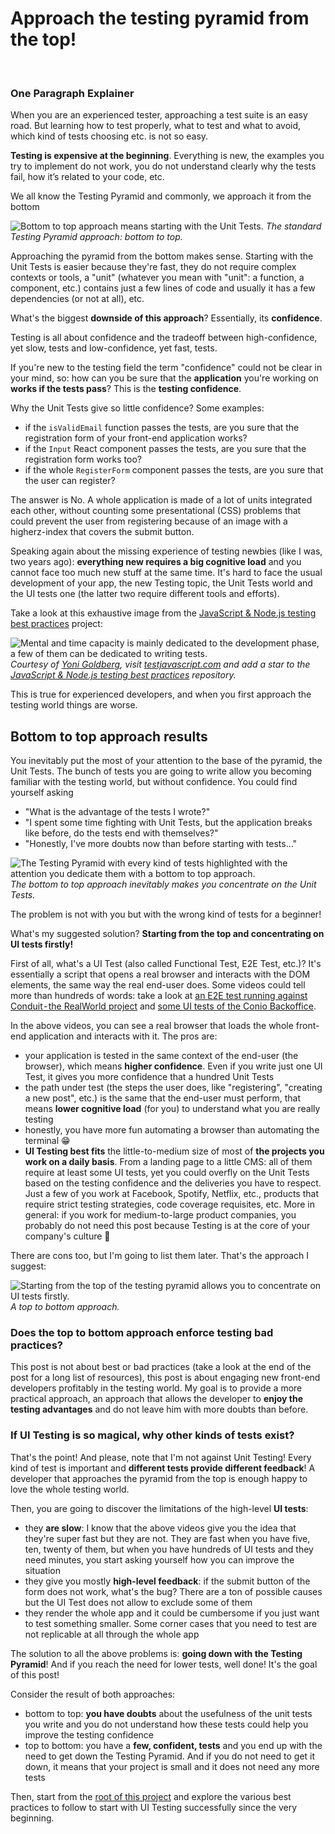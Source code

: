 # Approach the testing pyramid from the top!

<br/>

### One Paragraph Explainer

When you are an experienced tester, approaching a test suite is an easy road.
But learning how to test properly, what to test and what to avoid, which kind of
tests choosing etc. is not so easy.

**Testing is expensive at the beginning**. Everything is new, the examples you
try to implement do not work, you do not understand clearly why the tests fail,
how it’s related to your code, etc.

We all know the Testing Pyramid and commonly, we approach it from the bottom

![Bottom to top approach means starting with the Unit Tests.](../../assets/images/top-to-bottom-approach/bottom-to-top-approach.png)
_The standard Testing Pyramid approach: bottom to top._

Approaching the pyramid from the bottom makes sense. Starting with the Unit
Tests is easier because they're fast, they do not require complex contexts or
tools, a "unit" (whatever you mean with "unit": a function, a component, etc.)
contains just a few lines of code and usually it has a few dependencies (or not
at all), etc.

What's the biggest **downside of this approach**? Essentially, its
**confidence**.

Testing is all about confidence and the tradeoff between high-confidence, yet
slow, tests and low-confidence, yet fast, tests.

If you're new to the testing field the term "confidence" could not be clear in
your mind, so: how can you be sure that the **application** you're working on
**works if the tests pass**? This is the **testing confidence**.

Why the Unit Tests give so little confidence? Some examples:

- if the `isValidEmail` function passes the tests, are you sure that the
  registration form of your front-end application works?
- if the `Input` React component passes the tests, are you sure that the
  registration form works too?
- if the whole `RegisterForm` component passes the tests, are you sure that the
  user can register?

The answer is No. A whole application is made of a lot of units integrated each
other, without counting some presentational (CSS) problems that could prevent
the user from registering because of an image with a higherz-index that covers
the submit button.

Speaking again about the missing experience of testing newbies (like I was, two
years ago): **everything new requires a big cognitive load** and you cannot face
too much new stuff at the same time. It's hard to face the usual development of
your app, the new Testing topic, the Unit Tests world and the UI tests one (the
latter two require different tools and efforts).

Take a look at this exhaustive image from the
[JavaScript & Node.js testing best practices](https://github.com/goldbergyoni/javascript-testing-best-practices)
project:

![Mental and time capacity is mainly dedicated to the development phase, a few of them can be dedicated to writing tests.](../../assets/images/top-to-bottom-approach/headspace.png)
_Courtesy of [Yoni Goldberg](https://goldbergyoni.com/), visit
[testjavascript.com](https://testjavascript.com/) and add a star to the
[JavaScript & Node.js testing best practices](https://github.com/goldbergyoni/javascript-testing-best-practices)
repository._

This is true for experienced developers, and when you first approach the testing
world things are worse.

## Bottom to top approach results

You inevitably put the most of your attention to the base of the pyramid, the
Unit Tests. The bunch of tests you are going to write allow you becoming
familiar with the testing world, but without confidence. You could find yourself
asking

- "What is the advantage of the tests I wrote?"
- "I spent some time fighting with Unit Tests, but the application breaks like
  before, do the tests end with themselves?"
- "Honestly, I've more doubts now than before starting with tests…"

![The Testing Pyramid with every kind of tests highlighted with the attention you dedicate them with a bottom to top approach.](../../assets/images/top-to-bottom-approach/unit-testing-first.png)
_The bottom to top approach inevitably makes you concentrate on the Unit Tests._

The problem is not with you but with the wrong kind of tests for a beginner!

What's my suggested solution? **Starting from the top and concentrating on UI
tests firstly!**

First of all, what's a UI Test (also called Functional Test, E2E Test, etc.)?
It's essentially a script that opens a real browser and interacts with the DOM
elements, the same way the real end-user does. Some videos could tell more than
hundreds of words: take a look at [an E2E test running against
Conduit - the RealWorld project](https://www.youtube.com/watch?v=gdly-oU72X0&feature=youtu.be) and [some UI tests of the Conio Backoffice](https://www.youtube.com/watch?v=lNEMKeTYEPI&feature=youtu.be).

In the above videos, you can see a real browser that loads the whole front-end
application and interacts with it. The pros are:

- your application is tested in the same context of the end-user (the browser),
  which means **higher confidence**. Even if you write just one UI Test, it
  gives you more confidence that a hundred Unit Tests
- the path under test (the steps the user does, like "registering", "creating a
  new post", etc.) is the same that the end-user must perform, that means
  **lower cognitive load** (for you) to understand what you are really testing
- honestly, you have more fun automating a browser than automating the terminal
  😁
- **UI Testing best fits** the little-to-medium size of most of **the projects
  you work on a daily basis**. From a landing page to a little CMS: all of them
  require at least some UI tests, yet you could overfly on the Unit Tests based
  on the testing confidence and the deliveries you have to respect. Just a few
  of you work at Facebook, Spotify, Netflix, etc., products that require strict
  testing strategies, code coverage requisites, etc. More in general: if you
  work for medium-to-large product companies, you probably do not need this post
  because Testing is at the core of your company's culture 🎉

There are cons too, but I'm going to list them later. That's the approach I
suggest:

![Starting from the top of the testing pyramid allows you to concentrate on UI tests firstly.](../../assets/images/top-to-bottom-approach/ui-testing-first.png)
_A top to bottom approach._

### Does the top to bottom approach enforce testing bad practices?

This post is not about best or bad practices (take a look at the end of the post
for a long list of resources), this post is about engaging new front-end
developers profitably in the testing world. My goal is to provide a more
practical approach, an approach that allows the developer to **enjoy the testing
advantages** and do not leave him with more doubts than before.

### If UI Testing is so magical, why other kinds of tests exist?

That's the point! And please, note that I'm not against Unit Testing! Every kind
of test is important and **different tests provide different feedback**! A
developer that approaches the pyramid from the top is enough happy to love the
whole testing world.

Then, you are going to discover the limitations of the high-level **UI tests**:

- they **are slow**: I know that the above videos give you the idea that they're
  super fast but they are not. They are fast when you have five, ten, twenty of
  them, but when you have hundreds of UI tests and they need minutes, you start
  asking yourself how you can improve the situation
- they give you mostly **high-level feedback**: if the submit button of the form
  does not work, what's the bug? There are a ton of possible causes but the UI
  Test does not allow to exclude some of them
- they render the whole app and it could be cumbersome if you just want to test
  something smaller. Some corner cases that you need to test are not replicable
  at all through the whole app

The solution to all the above problems is: **going down with the Testing
Pyramid**! And if you reach the need for lower tests, well done! It's the goal
of this post!

Consider the result of both approaches:

- bottom to top: **you have doubts** about the usefulness of the unit tests you
  write and you do not understand how these tests could help you improve the
  testing confidence
- top to bottom: you have a **few, confident, tests** and you end up with the
  need to get down the Testing Pyramid. And if you do not need to get it down,
  it means that your project is small and it does not need any more tests

Then, start from the [root of this project](../../README.md) and explore the various best practices to follow to start with UI Testing successfully since the very beginning.
